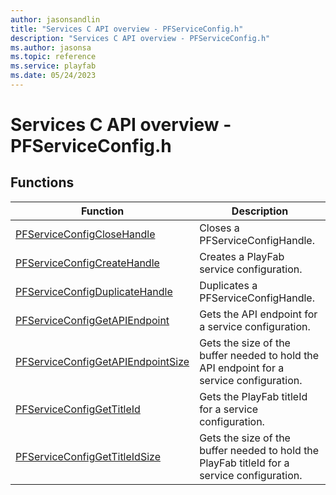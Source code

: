 ```yaml
---
author: jasonsandlin
title: "Services C API overview - PFServiceConfig.h"
description: "Services C API overview - PFServiceConfig.h"
ms.author: jasonsa
ms.topic: reference
ms.service: playfab
ms.date: 05/24/2023
---
```


# Services C API overview - PFServiceConfig.h

  
## Functions  

| Function | Description |  
| --- | --- |  
| [PFServiceConfigCloseHandle](functions/pfserviceconfigclosehandle.md) | Closes a PFServiceConfigHandle. |  
| [PFServiceConfigCreateHandle](functions/pfserviceconfigcreatehandle.md) | Creates a PlayFab service configuration. |  
| [PFServiceConfigDuplicateHandle](functions/pfserviceconfigduplicatehandle.md) | Duplicates a PFServiceConfigHandle. |  
| [PFServiceConfigGetAPIEndpoint](functions/pfserviceconfiggetapiendpoint.md) | Gets the API endpoint for a service configuration. |  
| [PFServiceConfigGetAPIEndpointSize](functions/pfserviceconfiggetapiendpointsize.md) | Gets the size of the buffer needed to hold the API endpoint for a service configuration. |  
| [PFServiceConfigGetTitleId](functions/pfserviceconfiggettitleid.md) | Gets the PlayFab titleId for a service configuration. |  
| [PFServiceConfigGetTitleIdSize](functions/pfserviceconfiggettitleidsize.md) | Gets the size of the buffer needed to hold the PlayFab titleId for a service configuration. |  
